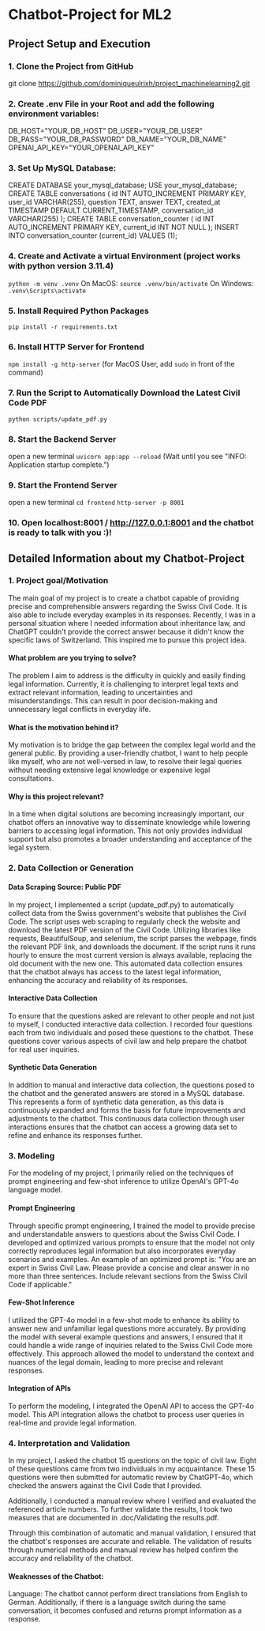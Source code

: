 # Chatbot-Project for ML2

## Project Setup and Execution
### 1. Clone the Project from GitHub
git clone https://github.com/dominiqueulrixh/project_machinelearning2.git

### 2. Create .env File in your Root and add the following environment variables:
DB_HOST="YOUR_DB_HOST"
DB_USER="YOUR_DB_USER"
DB_PASS="YOUR_DB_PASSWORD"
DB_NAME="YOUR_DB_NAME"
OPENAI_API_KEY="YOUR_OPENAI_API_KEY"

### 3. Set Up MySQL Database:
CREATE DATABASE your_mysql_database;
USE your_mysql_database;
CREATE TABLE conversations (
    id INT AUTO_INCREMENT PRIMARY KEY,
    user_id VARCHAR(255),
    question TEXT,
    answer TEXT,
    created_at TIMESTAMP DEFAULT CURRENT_TIMESTAMP,
    conversation_id VARCHAR(255)
);
CREATE TABLE conversation_counter (
    id INT AUTO_INCREMENT PRIMARY KEY,
    current_id INT NOT NULL
);
INSERT INTO conversation_counter (current_id) VALUES (1);

### 4. Create and Activate a virtual Environment (project works with python version 3.11.4)
`python -m venv .venv`
On MacOS: `source .venv/bin/activate`  On Windows: `.venv\Scripts\activate`

### 5. Install Required Python Packages
`pip install -r requirements.txt`

### 6. Install HTTP Server for Frontend
`npm install -g http-server` (for MacOS User, add `sudo` in front of the command)

### 7. Run the Script to Automatically Download the Latest Civil Code PDF
`python scripts/update_pdf.py`

### 8. Start the Backend Server
open a new terminal
`uvicorn app:app --reload`
(Wait until you see "INFO: Application startup complete.")

### 9. Start the Frontend Server
open a new terminal
`cd frontend`
`http-server -p 8001`

### 10. Open localhost:8001 / http://127.0.0.1:8001 and the chatbot is ready to talk with you :)!


## Detailed Information about my Chatbot-Project

### 1. Project goal/Motivation
The main goal of my project is to create a chatbot capable of providing precise and comprehensible answers regarding the Swiss Civil Code. It is also able to include everyday examples in its responses. Recently, I was in a personal situation where I needed information about inheritance law, and ChatGPT couldn't provide the correct answer because it didn't know the specific laws of Switzerland. This inspired me to pursue this project idea.

#### What problem are you trying to solve?
The problem I aim to address is the difficulty in quickly and easily finding legal information. Currently, it is challenging to interpret legal texts and extract relevant information, leading to uncertainties and misunderstandings. This can result in poor decision-making and unnecessary legal conflicts in everyday life.

#### What is the motivation behind it?
My motivation is to bridge the gap between the complex legal world and the general public. By providing a user-friendly chatbot, I want to help people like myself, who are not well-versed in law, to resolve their legal queries without needing extensive legal knowledge or expensive legal consultations.

#### Why is this project relevant?
In a time when digital solutions are becoming increasingly important, our chatbot offers an innovative way to disseminate knowledge while lowering barriers to accessing legal information. This not only provides individual support but also promotes a broader understanding and acceptance of the legal system.


### 2. Data Collection or Generation

#### Data Scraping Source: Public PDF
In my project, I implemented a script (update_pdf.py) to automatically collect data from the Swiss government's website that publishes the Civil Code. The script uses web scraping to regularly check the website and download the latest PDF version of the Civil Code. Utilizing libraries like requests, BeautifulSoup, and selenium, the script parses the webpage, finds the relevant PDF link, and downloads the document. If the script runs it runs hourly to ensure the most current version is always available, replacing the old document with the new one. This automated data collection ensures that the chatbot always has access to the latest legal information, enhancing the accuracy and reliability of its responses.

#### Interactive Data Collection
To ensure that the questions asked are relevant to other people and not just to myself, I conducted interactive data collection. I recorded four questions each from two individuals and posed these questions to the chatbot. These questions cover various aspects of civil law and help prepare the chatbot for real user inquiries.

#### Synthetic Data Generation
In addition to manual and interactive data collection, the questions posed to the chatbot and the generated answers are stored in a MySQL database. This represents a form of synthetic data generation, as this data is continuously expanded and forms the basis for future improvements and adjustments to the chatbot. This continuous data collection through user interactions ensures that the chatbot can access a growing data set to refine and enhance its responses further.

### 3. Modeling
For the modeling of my project, I primarily relied on the techniques of prompt engineering and few-shot inference to utilize OpenAI's GPT-4o language model.

#### Prompt Engineering
Through specific prompt engineering, I trained the model to provide precise and understandable answers to questions about the Swiss Civil Code. I developed and optimized various prompts to ensure that the model not only correctly reproduces legal information but also incorporates everyday scenarios and examples. An example of an optimized prompt is: "You are an expert in Swiss Civil Law. Please provide a concise and clear answer in no more than three sentences. Include relevant sections from the Swiss Civil Code if applicable."

#### Few-Shot Inference
I utilized the GPT-4o model in a few-shot mode to enhance its ability to answer new and unfamiliar legal questions more accurately. By providing the model with several example questions and answers, I ensured that it could handle a wide range of inquiries related to the Swiss Civil Code more effectively. This approach allowed the model to understand the context and nuances of the legal domain, leading to more precise and relevant responses.

#### Integration of APIs
To perform the modeling, I integrated the OpenAI API to access the GPT-4o model. This API integration allows the chatbot to process user queries in real-time and provide legal information.


### 4. Interpretation and Validation
In my project, I asked the chatbot 15 questions on the topic of civil law. Eight of these questions came from two individuals in my acquaintance. These 15 questions were then submitted for automatic review by ChatGPT-4o, which checked the answers against the Civil Code that I provided.

Additionally, I conducted a manual review where I verified and evaluated the referenced article numbers. To further validate the results, I took two measures that are documented in .doc/Validating the results.pdf.

Through this combination of automatic and manual validation, I ensured that the chatbot's responses are accurate and reliable. The validation of results through numerical methods and manual review has helped confirm the accuracy and reliability of the chatbot.

#### Weaknesses of the Chatbot:
Language: The chatbot cannot perform direct translations from English to German. Additionally, if there is a language switch during the same conversation, it becomes confused and returns prompt information as a response.

